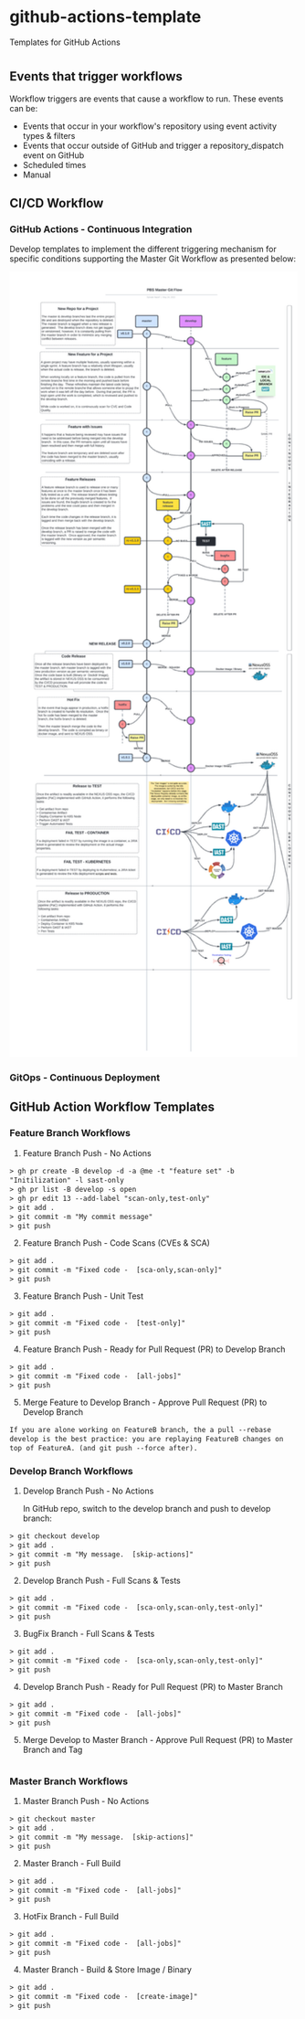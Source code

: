 # github-actions-template
Templates for GitHub Actions
#
## Events that trigger workflows
Workflow triggers are events that cause a workflow to run.  These events can be:

+ Events that occur in your workflow's repository using event activity types & filters
+ Events that occur outside of GitHub and trigger a repository_dispatch event on GitHub
+ Scheduled times
+ Manual

## CI/CD Workflow

### GitHub Actions - Continuous Integration
Develop templates to implement the different triggering mechanism for specific conditions supporting the Master Git Workflow as presented below:

<img src="images/ci-cd-workflow.png" alt="drawing" width="600"/>

### GitOps - Continuous Deployment

## GitHub Action Workflow Templates

### Feature Branch Workflows

1. Feature Branch Push - No Actions   
   

```
> gh pr create -B develop -d -a @me -t "feature set" -b "Initilization" -l sast-only
> gh pr list -B develop -s open
> gh pr edit 13 --add-label "scan-only,test-only"
> git add .
> git commit -m "My commit message"
> git push 
```

2. Feature Branch Push - Code Scans (CVEs & SCA)     

```
> git add .
> git commit -m "Fixed code -  [sca-only,scan-only]"
> git push 
```

3. Feature Branch Push - Unit Test    

```
> git add .
> git commit -m "Fixed code -  [test-only]"
> git push 
```

4. Feature Branch Push - Ready for Pull Request (PR) to Develop Branch

```
> git add .
> git commit -m "Fixed code -  [all-jobs]"
> git push  
```

5. Merge Feature to Develop Branch - Approve Pull Request (PR) to Develop Branch

```
If you are alone working on FeatureB branch, the a pull --rebase develop is the best practice: you are replaying FeatureB changes on top of FeatureA. (and git push --force after).
```

### Develop Branch Workflows

1. Develop Branch Push - No Actions   

    In GitHub repo, switch to the develop branch and push to develop branch:

```
> git checkout develop
> git add .
> git commit -m "My message.  [skip-actions]"
> git push 
```

2. Develop Branch Push - Full Scans & Tests  
    
```
> git add .
> git commit -m "Fixed code -  [sca-only,scan-only,test-only]"
> git push 
```

3. BugFix Branch - Full Scans & Tests 

```
> git add .
> git commit -m "Fixed code -  [sca-only,scan-only,test-only]"
> git push 
```

4. Develop Branch Push - Ready for Pull Request (PR) to Master Branch

```
> git add .
> git commit -m "Fixed code -  [all-jobs]"
> git push  
```

5. Merge Develop to Master Branch - Approve Pull Request (PR) to Master Branch and Tag

```
```

### Master Branch Workflows

1.  Master Branch Push - No Actions 

```
> git checkout master
> git add .
> git commit -m "My message.  [skip-actions]"
> git push 
```

2.  Master Branch - Full Build

```
> git add .
> git commit -m "Fixed code -  [all-jobs]"
> git push  
```

3.  HotFix Branch - Full Build 

```
> git add .
> git commit -m "Fixed code -  [all-jobs]"
> git push  
```

4.  Master Branch - Build & Store Image / Binary 

```
> git add .
> git commit -m "Fixed code -  [create-image]"
> git push  
```